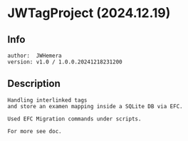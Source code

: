 # JWTagProject (2024.12.19)

## Info
	author:  JWHemera
	version: v1.0 / 1.0.0.20241218231200

## Description
	Handling interlinked tags
	and store an examen mapping inside a SQLite DB via EFC.

	Used EFC Migration commands under scripts.

	For more see doc.